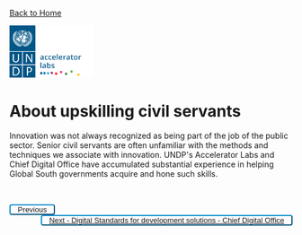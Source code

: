 
[Back to Home](../README.md)

<img src="../public/imgs/UNDP_accelerator_labs_logo_vertical_color_RGB.png"  width="150" alt="undp_accelerator_labs_logo">

# About upskilling civil servants

Innovation was not always recognized as being part of the job of the public sector. Senior civil servants are often unfamiliar with the methods and techniques we associate with innovation. UNDP's Accelerator Labs and Chief Digital Office have accumulated substantial experience in helping Global South governments acquire and hone such skills.

<div style="padding-top:2rem">
<!-- Left Button -->
<button class="button" class="button" style="float: left; background-color: white; padding: 0 0.8rem; border-radius: 4px; background-color: transparent; border-color: #0087cb; color: #0087cb; letter-spacing: 0; cursor: pointer; text-align: center; text-decoration: none; display: inline-block;">
<a onclick="window.history.back()" class="button" id="left-button">Previous</a>
</button>

<!-- Right Button -->
<button class="button" class="button" style="float: right; background-color: white; padding: 0 0.8rem; border-radius: 4px; background-color: transparent; border-color: #0087cb; color: #0087cb; letter-spacing: 0; cursor: pointer; text-align: center; text-decoration: none; display: inline-block;">
<a href="./Digital%20Standards%20for%20development%20solutions%20-%20Chief%20Digital%20Office/Factsheet%20Digital%20Standards_CDO" class="button" id="right-button">Next - Digital Standards for development solutions - Chief Digital Office </a>
</button>

</div>


